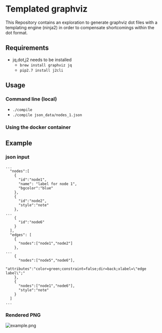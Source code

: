 # Templated graphviz

This Repository contains an exploration to generate graphviz dot files
with a templating engine (ninja2) in order to compensate shortcomings within the dot format.

## Requirements
* jq,dot,j2 needs to be installed
  * `brew install graphviz jq`
  * `pip2.7 install j2cli`

## Usage

### Command line (local)
* `./compile` 
* `./compile json_data/nodes_1.json` 

### Using the docker container

## Example

### json input
```
...
  "nodes":[
    {
      "id":"node1",
      "name": "label for node 1",
      "bgcolor":"blue"
    },
    {
      "id":"node2",
      "style":"note"
    },
...
    {
      "id":"node6"
    }
  ],
  "edges": [
    {
      "nodes":["node1","node2"]
    },
...
    {
      "nodes":["node5","node6"],
      "attributes":"color=green;constraint=false;dir=back;xlabel=\"edge label\";"
    },
    {
      "nodes":["node1","node6"],
      "style":"note"
    }
  ]
...
```

### Rendered PNG

![example.png](rendering/example.png)

